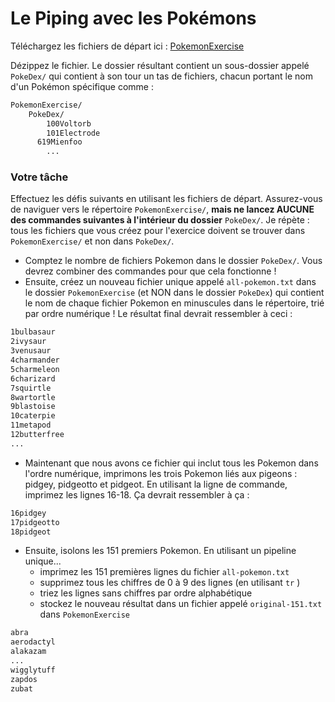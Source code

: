 # Le Piping avec les Pokémons

Téléchargez les fichiers de départ ici :
[PokemonExercise](./PokemonExercise.zip)

Dézippez le fichier. Le dossier résultant contient un sous-dossier appelé `PokeDex/` qui contient à son tour un tas de fichiers, chacun portant le nom d'un Pokémon spécifique comme :

```bash
PokemonExercise/
	PokeDex/
		100Voltorb
		101Electrode
	  619Mienfoo
		...
```

### Votre tâche
Effectuez les défis suivants en utilisant les fichiers de départ. Assurez-vous de naviguer vers le répertoire `PokemonExercise/`, **mais ne lancez AUCUNE des commandes suivantes à l'intérieur du dossier** `PokeDex/`. Je répète : tous les fichiers que vous créez pour l'exercice doivent se trouver dans `PokemonExercise/` et non dans `PokeDex/`.

* Comptez le nombre de fichiers Pokemon dans le dossier `PokeDex/`. Vous devrez combiner des commandes pour que cela fonctionne !
* Ensuite, créez un nouveau fichier unique appelé `all-pokemon.txt` dans le dossier `PokemonExercise` (et NON dans le dossier `PokeDex`) qui contient le nom de chaque fichier Pokemon en minuscules dans le répertoire, trié par ordre numérique ! Le résultat final devrait ressembler à ceci :

```bash
1bulbasaur
2ivysaur
3venusaur
4charmander
5charmeleon
6charizard
7squirtle
8wartortle
9blastoise
10caterpie
11metapod
12butterfree
...
```

* Maintenant que nous avons ce fichier qui inclut tous les Pokemon dans l'ordre numérique, imprimons les trois Pokemon liés aux pigeons : pidgey, pidgeotto et pidgeot. En utilisant la ligne de commande, imprimez les lignes 16-18. Ça devrait ressembler à ça :

```bash
16pidgey
17pidgeotto
18pidgeot
```

* Ensuite, isolons les 151 premiers Pokemon. En utilisant un pipeline unique...
  * imprimez les 151 premières lignes du fichier `all-pokemon.txt`
  * supprimez tous les chiffres de 0 à 9 des lignes (en utilisant `tr` )
  * triez les lignes sans chiffres par ordre alphabétique
  * stockez le nouveau résultat dans un fichier appelé `original-151.txt` dans `PokemonExercise`

```bash
abra
aerodactyl
alakazam
...
wigglytuff
zapdos
zubat
```